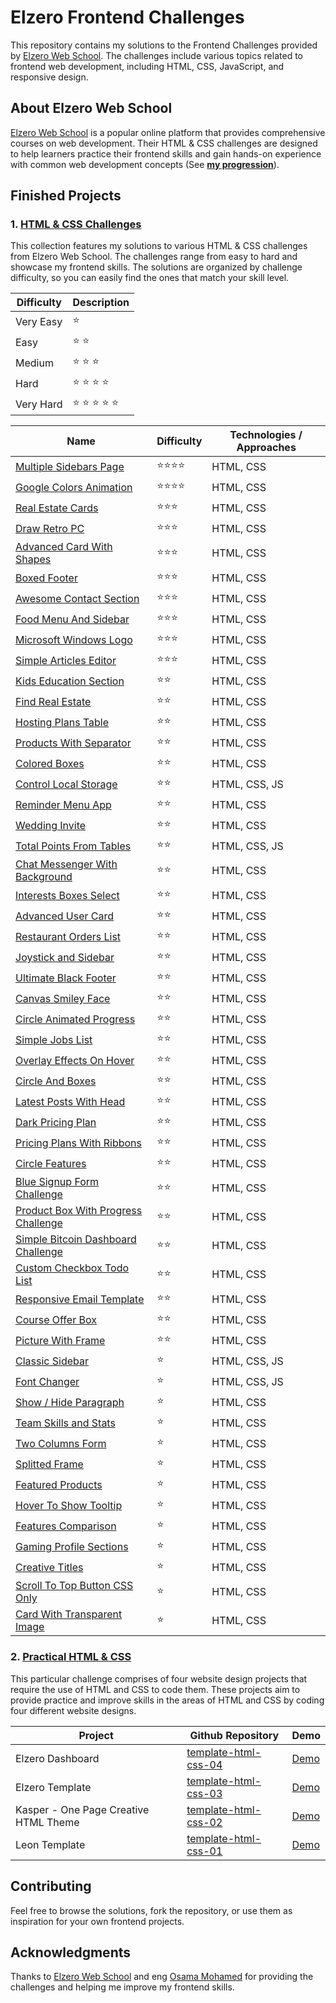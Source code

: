 # Elzero Frontend Challenges

This repository contains my solutions to the Frontend Challenges provided by [Elzero Web School](https://elzero.org/). The challenges include various topics related to frontend web development, including HTML, CSS, JavaScript, and responsive design.

## About Elzero Web School

[Elzero Web School](https://elzero.org/) is a popular online platform that provides comprehensive courses on web development. Their HTML & CSS challenges are designed to help learners practice their frontend skills and gain hands-on experience with common web development concepts (See **[my progression](https://github.com/mouatezbenariba/elzero-progression)**).

## Finished Projects

### 1. [HTML & CSS Challenges](https://elzero.org/category/challenges/front-end-challenges/)

This collection features my solutions to various HTML & CSS challenges from Elzero Web School. The challenges range from easy to hard and showcase my frontend skills. The solutions are organized by challenge difficulty, so you can easily find the ones that match your skill level.

| Difficulty | Description    |
| ---------- | -------------- |
| Very Easy  | ⭐             |
| Easy       | ⭐ ⭐          |
| Medium     | ⭐ ⭐ ⭐       |
| Hard       | ⭐ ⭐ ⭐ ⭐    |
| Very Hard  | ⭐ ⭐ ⭐ ⭐ ⭐ |

| Name                                                                                                                                | Difficulty | Technologies / Approaches |
| ----------------------------------------------------------------------------------------------------------------------------------- | ---------- | ------------------------- |
| [Multiple Sidebars Page](https://mouatezbenariba.github.io/Elzero-Frontend-Challenges/https://elzero.org/multiple-sidebars-page/)   | ⭐⭐⭐⭐   | HTML, CSS                 |
| [Google Colors Animation](https://mouatezbenariba.github.io/Elzero-Frontend-Challenges/https://elzero.org/google-colors-animation/) | ⭐⭐⭐⭐   | HTML, CSS                 |
| [Real Estate Cards](https://mouatezbenariba.github.io/Elzero-Frontend-Challenges/https://elzero.org/real-estate-cards/)             | ⭐⭐⭐     | HTML, CSS                 |
| [Draw Retro PC](https://mouatezbenariba.github.io/Elzero-Frontend-Challenges/https://elzero.org/draw-retro-pc/)                     | ⭐⭐⭐     | HTML, CSS                 |
| [Advanced Card With Shapes](https://mouatezbenariba.github.io/Elzero-Frontend-Challenges/advanced-card-with-shapes/)                | ⭐⭐⭐     | HTML, CSS                 |
| [Boxed Footer](https://mouatezbenariba.github.io/Elzero-Frontend-Challenges/boxed-footer/)                                          | ⭐⭐⭐     | HTML, CSS                 |
| [Awesome Contact Section](https://mouatezbenariba.github.io/Elzero-Frontend-Challenges/awesome-contact-section/)                    | ⭐⭐⭐     | HTML, CSS                 |
| [Food Menu And Sidebar](https://mouatezbenariba.github.io/Elzero-Frontend-Challenges/food-menu-and-sidebar/)                        | ⭐⭐⭐     | HTML, CSS                 |
| [Microsoft Windows Logo](https://mouatezbenariba.github.io/Elzero-Frontend-Challenges/microsoft-windows-logo/)                      | ⭐⭐⭐     | HTML, CSS                 |
| [Simple Articles Editor](https://mouatezbenariba.github.io/Elzero-Frontend-Challenges/simple-articles-editor/)                      | ⭐⭐⭐     | HTML, CSS                 |
| [Kids Education Section](https://mouatezbenariba.github.io/Elzero-Frontend-Challenges/kids-education-section/)                      | ⭐⭐       | HTML, CSS                 |
| [Find Real Estate](https://mouatezbenariba.github.io/Elzero-Frontend-Challenges/find-real-estate/)                                  | ⭐⭐       | HTML, CSS                 |
| [Hosting Plans Table](https://mouatezbenariba.github.io/Elzero-Frontend-Challenges/hosting-plans-table/)                            | ⭐⭐       | HTML, CSS                 |
| [Products With Separator](https://mouatezbenariba.github.io/Elzero-Frontend-Challenges/products-with-separator/)                    | ⭐⭐       | HTML, CSS                 |
| [Colored Boxes](https://mouatezbenariba.github.io/Elzero-Frontend-Challenges/colored-boxes/)                                        | ⭐⭐       | HTML, CSS                 |
| [Control Local Storage](https://mouatezbenariba.github.io/Elzero-Frontend-Challenges/control-local-storage/)                        | ⭐⭐       | HTML, CSS, JS             |
| [Reminder Menu App](https://mouatezbenariba.github.io/Elzero-Frontend-Challenges/reminder-menu-app/)                                | ⭐⭐       | HTML, CSS                 |
| [Wedding Invite](https://mouatezbenariba.github.io/Elzero-Frontend-Challenges/wedding-invite/)                                      | ⭐⭐       | HTML, CSS                 |
| [Total Points From Tables](https://mouatezbenariba.github.io/Elzero-Frontend-Challenges/total-points-from-tables/)                  | ⭐⭐       | HTML, CSS, JS             |
| [Chat Messenger With Background](https://mouatezbenariba.github.io/Elzero-Frontend-Challenges/chat-messenger-with-background/)      | ⭐⭐       | HTML, CSS                 |
| [Interests Boxes Select](https://mouatezbenariba.github.io/Elzero-Frontend-Challenges/interests-boxes-select/)                      | ⭐⭐       | HTML, CSS                 |
| [Advanced User Card](https://mouatezbenariba.github.io/Elzero-Frontend-Challenges/advanced-user-card/)                              | ⭐⭐       | HTML, CSS                 |
| [Restaurant Orders List](https://mouatezbenariba.github.io/Elzero-Frontend-Challenges/restaurant-orders-list/)                      | ⭐⭐       | HTML, CSS                 |
| [Joystick and Sidebar](https://mouatezbenariba.github.io/Elzero-Frontend-Challenges/joystick-and-sidebar/)                          | ⭐⭐       | HTML, CSS                 |
| [Ultimate Black Footer](https://mouatezbenariba.github.io/Elzero-Frontend-Challenges/ultimate-black-footer/)                        | ⭐⭐       | HTML, CSS                 |
| [Canvas Smiley Face](https://mouatezbenariba.github.io/Elzero-Frontend-Challenges/canvas-smiley-face/)                              | ⭐⭐       | HTML, CSS                 |
| [Circle Animated Progress](https://mouatezbenariba.github.io/Elzero-Frontend-Challenges/circle-animated-progress/)                  | ⭐⭐       | HTML, CSS                 |
| [Simple Jobs List](https://mouatezbenariba.github.io/Elzero-Frontend-Challenges/simple-jobs-list/)                                  | ⭐⭐       | HTML, CSS                 |
| [Overlay Effects On Hover](https://mouatezbenariba.github.io/Elzero-Frontend-Challenges/overlay-effects-on-hover/)                  | ⭐⭐       | HTML, CSS                 |
| [Circle And Boxes](https://mouatezbenariba.github.io/Elzero-Frontend-Challenges/circle-and-boxes/)                                  | ⭐⭐       | HTML, CSS                 |
| [Latest Posts With Head](https://mouatezbenariba.github.io/Elzero-Frontend-Challenges/latest-posts-with-head/)                      | ⭐⭐       | HTML, CSS                 |
| [Dark Pricing Plan](https://mouatezbenariba.github.io/Elzero-Frontend-Challenges/dark-pricing-plan/)                                | ⭐⭐       | HTML, CSS                 |
| [Pricing Plans With Ribbons](https://mouatezbenariba.github.io/Elzero-Frontend-Challenges/pricing-plans-with-ribbons/)              | ⭐⭐       | HTML, CSS                 |
| [Circle Features](https://mouatezbenariba.github.io/Elzero-Frontend-Challenges/circle-features/)                                    | ⭐⭐       | HTML, CSS                 |
| [Blue Signup Form Challenge](https://mouatezbenariba.github.io/Elzero-Frontend-Challenges/blue-signup-form/)                        | ⭐⭐       | HTML, CSS                 |
| [Product Box With Progress Challenge](https://mouatezbenariba.github.io/Elzero-Frontend-Challenges/product-box-with-progress/)      | ⭐⭐       | HTML, CSS                 |
| [Simple Bitcoin Dashboard Challenge](https://mouatezbenariba.github.io/Elzero-Frontend-Challenges/bitcoin-dashboard/)               | ⭐⭐       | HTML, CSS                 |
| [Custom Checkbox Todo List](https://mouatezbenariba.github.io/Elzero-Frontend-Challenges/custom-checkbox-todo-list/)                | ⭐⭐       | HTML, CSS                 |
| [Responsive Email Template](https://mouatezbenariba.github.io/Elzero-Frontend-Challenges/responsive-email-template/)                | ⭐⭐       | HTML, CSS                 |
| [Course Offer Box](https://mouatezbenariba.github.io/Elzero-Frontend-Challenges/course-offer-box/)                                  | ⭐⭐       | HTML, CSS                 |
| [Picture With Frame](https://mouatezbenariba.github.io/Elzero-Frontend-Challenges/picture-with-frame/)                              | ⭐⭐       | HTML, CSS                 |
| [Classic Sidebar](https://mouatezbenariba.github.io/Elzero-Frontend-Challenges/classic-sidebar/)                                    | ⭐         | HTML, CSS, JS             |
| [Font Changer](https://mouatezbenariba.github.io/Elzero-Frontend-Challenges/font-changer/)                                          | ⭐         | HTML, CSS, JS             |
| [Show / Hide Paragraph](https://mouatezbenariba.github.io/Elzero-Frontend-Challenges/show-hide-paragraph/)                          | ⭐         | HTML, CSS                 |
| [Team Skills and Stats](https://mouatezbenariba.github.io/Elzero-Frontend-Challenges/team-skills-and-stats/)                        | ⭐         | HTML, CSS                 |
| [Two Columns Form](https://mouatezbenariba.github.io/Elzero-Frontend-Challenges/two-columns-form/)                                  | ⭐         | HTML, CSS                 |
| [Splitted Frame](https://mouatezbenariba.github.io/Elzero-Frontend-Challenges/splitted-frame/)                                      | ⭐         | HTML, CSS                 |
| [Featured Products](https://mouatezbenariba.github.io/Elzero-Frontend-Challenges/featured-products/)                                | ⭐         | HTML, CSS                 |
| [Hover To Show Tooltip](https://mouatezbenariba.github.io/Elzero-Frontend-Challenges/hover-to-show-tooltip/)                        | ⭐         | HTML, CSS                 |
| [Features Comparison](https://mouatezbenariba.github.io/Elzero-Frontend-Challenges/features-comparison/)                            | ⭐         | HTML, CSS                 |
| [Gaming Profile Sections](https://mouatezbenariba.github.io/Elzero-Frontend-Challenges/gaming-profile-sections/)                    | ⭐         | HTML, CSS                 |
| [Creative Titles](https://mouatezbenariba.github.io/Elzero-Frontend-Challenges/creative-titles/)                                    | ⭐         | HTML, CSS                 |
| [Scroll To Top Button CSS Only](https://mouatezbenariba.github.io/Elzero-Frontend-Challenges/scroll-to-top-button/)                 | ⭐         | HTML, CSS                 |
| [Card With Transparent Image](https://mouatezbenariba.github.io/Elzero-Frontend-Challenges/card-with-transparent-image/)            | ⭐         | HTML, CSS                 |

### 2. [Practical HTML & CSS](https://elzero.org/practical-html-css/)

This particular challenge comprises of four website design projects that require the use of HTML and CSS to code them. These projects aim to provide practice and improve skills in the areas of HTML and CSS by coding four different website designs.

| Project                               | Github Repository                                                               | Demo                                                            |
| ------------------------------------- | ------------------------------------------------------------------------------- | --------------------------------------------------------------- |
| Elzero Dashboard                      | [template-html-css-04](https://github.com/mouatezbenariba/template-html-css-04) | [Demo](https://mouatezbenariba.github.io/template-html-css-04/) |
| Elzero Template                       | [template-html-css-03](https://github.com/mouatezbenariba/template-html-css-03) | [Demo](https://mouatezbenariba.github.io/template-html-css-03/) |
| Kasper - One Page Creative HTML Theme | [template-html-css-02](https://github.com/mouatezbenariba/template-html-css-02) | [Demo](https://mouatezbenariba.github.io/template-html-css-02/) |
| Leon Template                         | [template-html-css-01](https://github.com/mouatezbenariba/template-html-css-01) | [Demo](https://mouatezbenariba.github.io/template-html-css-01/) |

## Contributing

Feel free to browse the solutions, fork the repository, or use them as inspiration for your own frontend projects.

## Acknowledgments

Thanks to [Elzero Web School](https://github.com/ElzeroWebSchool) and eng [Osama Mohamed](https://github.com/OsamaElzero) for providing the challenges and helping me improve my frontend skills.
